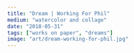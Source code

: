 ```yaml
---
title: "Dream | Working For Phil"
medium: "watercolor and collage"
date: "2018-05-31"
tags: ["works on paper", "dreams"]
image: "art/dream-working-for-phil.jpg"
---
```

